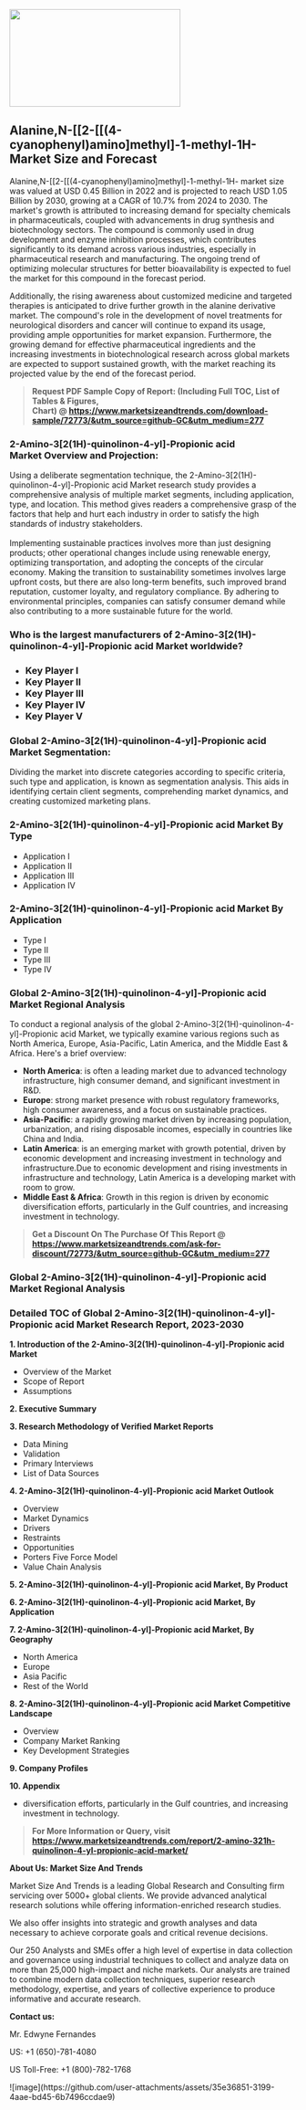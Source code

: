 <p><img class="alignnone size-medium wp-image-20088" src="https://ffe5etoiles.com/wp-content/uploads/2024/12/MST1-300x171.png" alt="" width="300" height="171" /></p><h2>Alanine,N-[[2-[[(4-cyanophenyl)amino]methyl]-1-methyl-1H- Market Size and Forecast</h2><p>Alanine,N-[[2-[[(4-cyanophenyl)amino]methyl]-1-methyl-1H- market size was valued at USD 0.45 Billion in 2022 and is projected to reach USD 1.05 Billion by 2030, growing at a CAGR of 10.7% from 2024 to 2030. The market's growth is attributed to increasing demand for specialty chemicals in pharmaceuticals, coupled with advancements in drug synthesis and biotechnology sectors. The compound is commonly used in drug development and enzyme inhibition processes, which contributes significantly to its demand across various industries, especially in pharmaceutical research and manufacturing. The ongoing trend of optimizing molecular structures for better bioavailability is expected to fuel the market for this compound in the forecast period.</p><p>Additionally, the rising awareness about customized medicine and targeted therapies is anticipated to drive further growth in the alanine derivative market. The compound's role in the development of novel treatments for neurological disorders and cancer will continue to expand its usage, providing ample opportunities for market expansion. Furthermore, the growing demand for effective pharmaceutical ingredients and the increasing investments in biotechnological research across global markets are expected to support sustained growth, with the market reaching its projected value by the end of the forecast period.</p></p><blockquote id="" class=""><strong>Request PDF Sample Copy of Report: (Including Full TOC, List of Tables &amp; Figures, Chart)&nbsp;@&nbsp;<strong><a href="https://www.marketsizeandtrends.com/download-sample/72773/&utm_source=github-GC&utm_medium=277" target="_blank">https://www.marketsizeandtrends.com/download-sample/72773/&utm_source=github-GC&utm_medium=277</a></strong></strong></blockquote><h3 id="" class="">2-Amino-3[2(1H)-quinolinon-4-yl]-Propionic acid Market&nbsp;Overview and Projection:</h3><p id="" class="">Using a deliberate segmentation technique, the 2-Amino-3[2(1H)-quinolinon-4-yl]-Propionic acid Market research study provides a comprehensive analysis of multiple market segments, including application, type, and location. This method gives readers a comprehensive grasp of the factors that help and hurt each industry in order to satisfy the high standards of industry stakeholders. <br /> <br />Implementing sustainable practices involves more than just designing products; other operational changes include using renewable energy, optimizing transportation, and adopting the concepts of the circular economy. Making the transition to sustainability sometimes involves large upfront costs, but there are also long-term benefits, such improved brand reputation, customer loyalty, and regulatory compliance. By adhering to environmental principles, companies can satisfy consumer demand while also contributing to a more sustainable future for the world.</p><h3 id="" class="">Who is the largest manufacturers of&nbsp;2-Amino-3[2(1H)-quinolinon-4-yl]-Propionic acid Market worldwide?</h3><h3 class=""><p><ul><li>Key Player I </li><li> Key Player II </li><li> Key Player III </li><li> Key Player IV </li><li> Key Player V</li></ul></p></h3><h3 id="" class="">Global&nbsp;2-Amino-3[2(1H)-quinolinon-4-yl]-Propionic acid Market Segmentation:</h3><p id="" class="">Dividing the market into discrete categories according to specific criteria, such type and application, is known as segmentation analysis. This aids in identifying certain client segments, comprehending market dynamics, and creating customized marketing plans.</p><h3 id="" class="">2-Amino-3[2(1H)-quinolinon-4-yl]-Propionic acid Market&nbsp;By Type</h3><p><p><ul><li>Application I</li><li> Application II</li><li> Application III</li><li> Application IV</p></li></ul></p></p><h3 id="" class="">2-Amino-3[2(1H)-quinolinon-4-yl]-Propionic acid Market&nbsp;By Application</h3><p class=""><p><ul><li>Type I</li><li> Type II</li><li> Type III</li><li> Type IV</li></ul></p></p><h3 id="" class="">Global 2-Amino-3[2(1H)-quinolinon-4-yl]-Propionic acid Market Regional Analysis</h3><p id="" class="">To conduct a regional analysis of the global 2-Amino-3[2(1H)-quinolinon-4-yl]-Propionic acid Market, we typically examine various regions such as North America, Europe, Asia-Pacific, Latin America, and the Middle East &amp; Africa. Here's a brief overview:</p><ul><li><strong>North America</strong>: is often a leading market due to advanced technology infrastructure, high consumer demand, and significant investment in R&amp;D.</li><li><strong>Europe</strong>: strong market presence with robust regulatory frameworks, high consumer awareness, and a focus on sustainable practices.</li><li><strong>Asia-Pacific</strong>: a rapidly growing market driven by increasing population, urbanization, and rising disposable incomes, especially in countries like China and India.</li><li><strong>Latin America</strong>: is an emerging market with growth potential, driven by economic development and increasing investment in technology and infrastructure.Due to economic development and rising investments in infrastructure and technology, Latin America is a developing market with room to grow.</li><li><strong>Middle East &amp; Africa</strong>: Growth in this region is driven by economic diversification efforts, particularly in the Gulf countries, and increasing investment in technology.</li></ul><blockquote id="" class=""><strong>Get a Discount On The Purchase Of This Report @ <strong><a href="https://www.marketsizeandtrends.com/ask-for-discount/72773/&utm_source=github-GC&utm_medium=277" target="_blank">https://www.marketsizeandtrends.com/ask-for-discount/72773/&utm_source=github-GC&utm_medium=277</a></strong></strong></blockquote><h3 id="" class="">Global 2-Amino-3[2(1H)-quinolinon-4-yl]-Propionic acid Market Regional Analysis</h3><h3 id="" class="">Detailed TOC of Global 2-Amino-3[2(1H)-quinolinon-4-yl]-Propionic acid Market Research Report, 2023-2030</h3><p id="" class=""><strong>1. Introduction of the 2-Amino-3[2(1H)-quinolinon-4-yl]-Propionic acid Market</strong></p><ul><li>Overview of the Market</li><li>Scope of Report</li><li>Assumptions</li></ul><p id="" class=""><strong>2. Executive Summary</strong></p><p id="" class=""><strong>3. Research Methodology of Verified Market Reports</strong></p><ul><li>Data Mining</li><li>Validation</li><li>Primary Interviews</li><li>List of Data Sources</li></ul><p id="" class=""><strong>4. 2-Amino-3[2(1H)-quinolinon-4-yl]-Propionic acid Market Outlook</strong></p><ul><li>Overview</li><li>Market Dynamics</li><li>Drivers</li><li>Restraints</li><li>Opportunities</li><li>Porters Five Force Model</li><li>Value Chain Analysis</li></ul><p id="" class=""><strong>5. 2-Amino-3[2(1H)-quinolinon-4-yl]-Propionic acid Market, By Product</strong></p><p id="" class=""><strong>6. 2-Amino-3[2(1H)-quinolinon-4-yl]-Propionic acid Market, By Application</strong></p><p id="" class=""><strong>7. 2-Amino-3[2(1H)-quinolinon-4-yl]-Propionic acid Market, By Geography</strong></p><ul><li>North America</li><li>Europe</li><li>Asia Pacific</li><li>Rest of the World</li></ul><p id="" class=""><strong>8. 2-Amino-3[2(1H)-quinolinon-4-yl]-Propionic acid Market Competitive Landscape</strong></p><ul><li>Overview</li><li>Company Market Ranking</li><li>Key Development Strategies</li></ul><p id="" class=""><strong>9. Company Profiles</strong></p><p id="" class=""><strong>10. Appendix</strong></p><ul><li>diversification efforts, particularly in the Gulf countries, and increasing investment in technology.</li></ul><blockquote id="" class=""><strong>For More Information or Query, visit <strong><strong><a href="https://www.marketsizeandtrends.com/report/2-amino-321h-quinolinon-4-yl-propionic-acid-market/" target="_blank">https://www.marketsizeandtrends.com/report/2-amino-321h-quinolinon-4-yl-propionic-acid-market/</a></strong></strong></strong></blockquote><p id="" class=""><strong>About Us: Market Size And Trends</strong></p><p id="" class="">Market Size And Trends is a leading Global Research and Consulting firm servicing over 5000+ global clients. We provide advanced analytical research solutions while offering information-enriched research studies.</p><p id="" class="">We also offer insights into strategic and growth analyses and data necessary to achieve corporate goals and critical revenue decisions.</p><p id="" class="">Our 250 Analysts and SMEs offer a high level of expertise in data collection and governance using industrial techniques to collect and analyze data on more than 25,000 high-impact and niche markets. Our analysts are trained to combine modern data collection techniques, superior research methodology, expertise, and years of collective experience to produce informative and accurate research.</p><p id="" class=""><strong>Contact us:</strong></p><p id="" class="">Mr. Edwyne Fernandes</p><p id="" class="">US: +1 (650)-781-4080</p><p id="" class="">US Toll-Free: +1 (800)-782-1768</p>
![image](https://github.com/user-attachments/assets/35e36851-3199-4aae-bd45-6b7496ccdae9)

